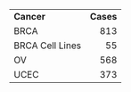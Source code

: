 <table width=150>
<tr>
<td><b>Cancer</b></th>
<td align=right><b>Cases</b></th>
</tr>

<tr>
<td class="Tips1" title="Breast invasive carcinoma">BRCA</td>
<td style="text-align: right;">813</td>
</tr>

<tr>
<td class="Tips1" title="SU2C Breast cancer cell lines (Gray Lab)">BRCA Cell Lines</td>
<td style="text-align: right;">55</td>
</tr>

<tr>
<td class="Tips1" title="Ovarian serous cystadenocarcinoma">OV</td>
<td style="text-align: right;">568</td>
</tr>
<tr>
<td class="Tips1" title="Uterine Corpus Endometrioid Carcinoma">UCEC</td>
<td style="text-align: right;">373</td>
</tr>
</table>

</p>
